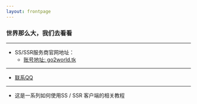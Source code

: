 ```yaml
---
layout: frontpage
---
```


### 世界那么大，我们去看看

------
* SS/SSR服务商官网地址：
    * <a href="https://go2world.tk/home/ref/8607937008" target="class">账号地址:  go2world.tk</a>

------
* <a href="tencent://AddContact/?fromId=50&fromSubId=1&subcmd=all&uin=438653638" target="class">联系QQ</a>

----------
* 这是一系列如何使用SS / SSR 客户端的相关教程 
